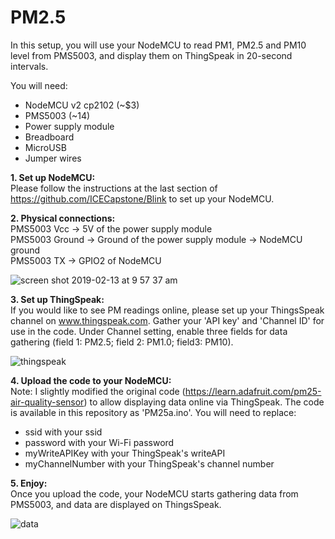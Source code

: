 # PM2.5

In this setup, you will use your NodeMCU to read PM1, PM2.5 and PM10 level from PMS5003, and display them on ThingSpeak in 20-second intervals. 

You will need:

- NodeMCU v2 cp2102 (~$3)
- PMS5003 (~14)
- Power supply module 
- Breadboard
- MicroUSB
- Jumper wires

<b>1. Set up NodeMCU:</b><br>
Please follow the instructions at the last section of https://github.com/ICECapstone/Blink to set up your NodeMCU. 

<b>2. Physical connections: </b><br>
PMS5003 Vcc -> 5V of the power supply module <br>
PMS5003 Ground -> Ground of the power supply module -> NodeMCU ground <br>
PMS5003 TX -> GPIO2 of NodeMCU <br>

![screen shot 2019-02-13 at 9 57 37 am](https://user-images.githubusercontent.com/11530521/52683656-15ce5180-2f76-11e9-92f8-c4107b32d5bb.png)

<b>3. Set up ThingSpeak: </b><br>
If you would like to see PM readings online, please set up your ThingsSpeak channel on www.thingspeak.com.  Gather your 'API key' and 'Channel ID' for use in the code.  Under Channel setting, enable three fields for data gathering (field 1: PM2.5; field 2: PM1.0; field3: PM10).

![thingspeak](https://user-images.githubusercontent.com/11530521/52684231-2253a980-2f78-11e9-8c2a-095cd966f92f.png)

<b>4. Upload the code to your NodeMCU: </b><br>
Note: I slightly modified the original code (https://learn.adafruit.com/pm25-air-quality-sensor) to allow displaying data online via ThingSpeak. The code is available in this repository as 'PM25a.ino'.  You will need to replace:
- ssid with your ssid
- password with your Wi-Fi password
- myWriteAPIKey with your ThingSpeak's writeAPI 
- myChannelNumber with your ThingSpeak's channel number

<b>5. Enjoy: </b></br>
Once you upload the code, your NodeMCU starts gathering data from PMS5003, and data are displayed on ThingsSpeak.  

![data](https://user-images.githubusercontent.com/11530521/52684414-c63d5500-2f78-11e9-9d23-03794f51702d.png)

